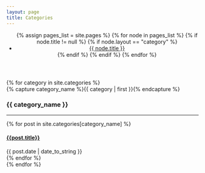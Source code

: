 ```yaml
---
layout: page
title: Categories
---
```


<link rel="stylesheet" href="/public/css/gradient.css">

<header class="site-category">
  <ul>
    {% assign pages_list = site.pages %} {% for node in pages_list %} {% if
    node.title != null %} {% if node.layout == "category" %}
    <li>
      <a
        class="category-link {% if page.url == node.url %} active{% endif %}"
        href="{{ site.baseurl }}{{ node.url }}"
        >{{ node.title }}</a
      >
    </li>
    {% endif %} {% endif %} {% endfor %}
  </ul>
</header>

<div id="archives">
{% for category in site.categories %}
  <div class="archive-group">
    {% capture category_name %}{{ category | first }}{% endcapture %}
    <div id="#{{ category_name | slugize }}"></div>
    <p></p>
    <h3 class="category-head">{{ category_name }}</h3>
    <a name="{{ category_name | slugize }}"></a>
    <hr size="5" noshade>
    {% for post in site.categories[category_name] %}
    <article class="archive-item">
      <h4><a href="{{ site.baseurl }}{{ post.url }}">{{post.title}}</a></h4>
      <time class="post-date" datetime="{{ post.date | date:'%y-%m-%d' }}">{{ post.date | date_to_string }}</time>
    </article>
    {% endfor %}

  </div>
{% endfor %}
</div>
